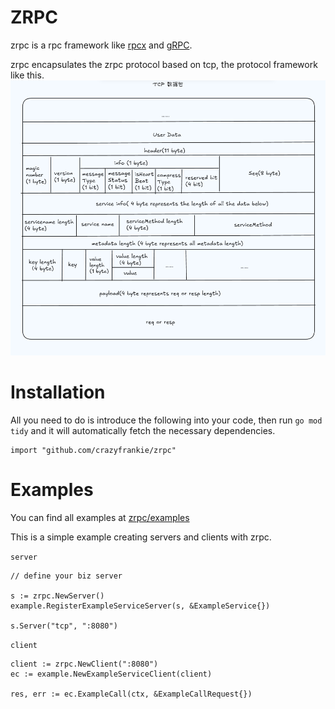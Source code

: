 # ZRPC

zrpc is a rpc framework like [rpcx](https://github.com/smallnest/rpcx) and [gRPC](https://github.com/grpc/grpc-go).

zrpc encapsulates the zrpc protocol based on tcp, the protocol framework like this.
![img.png](image/img.png)

# Installation
All you need to do is introduce the following into your code, then run `go mod tidy` and it will automatically fetch the necessary dependencies.
```
import "github.com/crazyfrankie/zrpc"
```

# Examples
You can find all examples at [zrpc/examples](https://github.com/crazyfrankie/zrpc/tree/master/examples)

This is a simple example creating servers and clients with zrpc.

`server`
```
// define your biz server

s := zrpc.NewServer()
example.RegisterExampleServiceServer(s, &ExampleService{})

s.Server("tcp", ":8080")
```
`client`
```
client := zrpc.NewClient(":8080")
ec := example.NewExampleServiceClient(client)

res, err := ec.ExampleCall(ctx, &ExampleCallRequest{})
```

